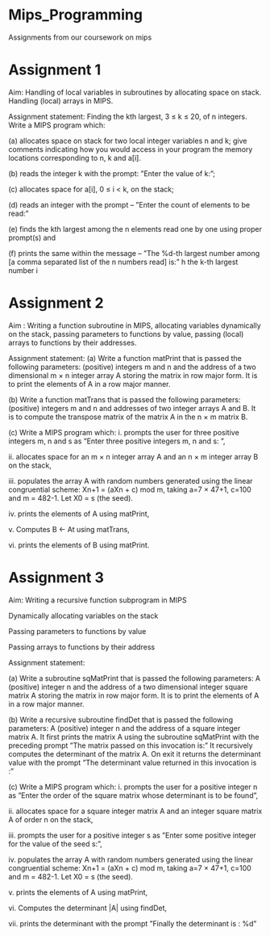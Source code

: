 # Mips_Programming
Assignments from our coursework on mips

# Assignment 1

Aim: Handling of local variables in subroutines by allocating space on stack. Handling (local) arrays
in MIPS.

Assignment statement: Finding the kth largest, 3 ≤ k ≤ 20, of n integers. Write a MIPS program
which:

(a) allocates space on stack for two local integer variables n and k; give comments indicating how
you would access in your program the memory locations corresponding to n, k and a[i].

(b) reads the integer k with the prompt: ”Enter the value of k:”;

(c) allocates space for a[i], 0 ≤ i < k, on the stack;

(d) reads an integer with the prompt – ”Enter the count of elements to be read:”

(e) finds the kth largest among the n elements read one by one using proper prompt(s) and

(f) prints the same within the message – ”The %d-th largest number among [a comma separated
list of the n numbers read] is:” h the k-th largest number i

# Assignment 2

Aim : Writing a function subroutine in MIPS, allocating variables dynamically on the stack, passing
parameters to functions by value, passing (local) arrays to functions by their addresses.

Assignment statement:
(a) Write a function matPrint that is passed the following parameters: (positive) integers m and n
and the address of a two dimensional m × n integer array A storing the matrix in row major
form. It is to print the elements of A in a row major manner.

(b) Write a function matTrans that is passed the following parameters: (positive) integers m and
n and addresses of two integer arrays A and B. It is to compute the transpose matrix of the
matrix A in the n × m matrix B.

(c) Write a MIPS program which:
i. prompts the user for three positive integers m, n and s as ”Enter three positive integers m,
n and s: ”,

ii. allocates space for an m × n integer array A and an n × m integer array B on the stack,

iii. populates the array A with random numbers generated using the linear congruential scheme:
Xn+1 = (aXn + c) mod m, taking a=7 × 47+1, c=100 and m = 482-1.
Let X0 = s (the seed).

iv. prints the elements of A using matPrint,

v. Computes B ← At using matTrans,

vi. prints the elements of B using matPrint.

# Assignment 3

Aim:
Writing a recursive function subprogram in MIPS

Dynamically allocating variables on the stack

Passing parameters to functions by value

Passing arrays to functions by their address

Assignment statement:

(a) Write a subroutine sqMatPrint that is passed the following parameters: A (positive) integer n
and the address of a two dimensional integer square matrix A storing the matrix in row major
form. It is to print the elements of A in a row major manner.

(b) Write a recursive subroutine findDet that is passed the following parameters: A (positive)
integer n and the address of a square integer matrix A.
It first prints the matrix A using the subroutine sqMatPrint with the preceding prompt ”The
matrix passed on this invocation is:”
It recursively computes the determinant of the matrix A. On exit it returns the determinant
value with the prompt ”The determinant value returned in this invocation is :”

(c) Write a MIPS program which:
i. prompts the user for a positive integer n as ”Enter the order of the square matrix whose
determinant is to be found”,

ii. allocates space for a square integer matrix A and an integer square matrix A of order n on
the stack,

iii. prompts the user for a positive integer s as ”Enter some positive integer for the value of the
seed s:”,

iv. populates the array A with random numbers generated using the linear congruential scheme:
Xn+1 = (aXn + c) mod m, taking a=7 × 47+1, c=100 and m = 482-1.
Let X0 = s (the seed).

v. prints the elements of A using matPrint,

vi. Computes the determinant |A| using findDet,

vii. prints the determinant with the prompt ”Finally the determinant is : %d”
